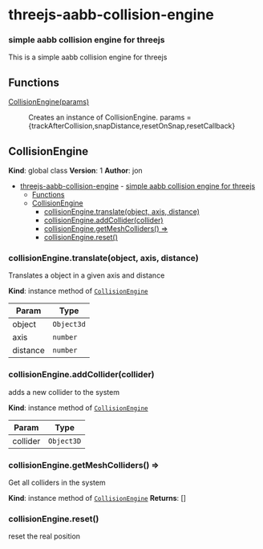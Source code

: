 # threejs-aabb-collision-engine
### simple aabb collision engine for threejs

This is a simple aabb collision engine for threejs 


## Functions

<dl>
<dt><a href="#CollisionEngine">CollisionEngine(params)</a></dt>
<dd><p>Creates an instance of CollisionEngine.
params = {trackAfterCollision,snapDistance,resetOnSnap,resetCallback}</p>
</dd>
</dl>

<a name="CollisionEngine"></a>

## CollisionEngine
**Kind**: global class
**Version**: 1
**Author**: jon

- [threejs-aabb-collision-engine](#threejs-aabb-collision-engine)
		- [simple aabb collision engine for threejs](#simple-aabb-collision-engine-for-threejs)
	- [Functions](#functions)
	- [CollisionEngine](#collisionengine)
		- [collisionEngine.translate(object, axis, distance)](#collisionenginetranslateobject-axis-distance)
		- [collisionEngine.addCollider(collider)](#collisionengineaddcollidercollider)
		- [collisionEngine.getMeshColliders() ⇒](#collisionenginegetmeshcolliders-%e2%87%92)
		- [collisionEngine.reset()](#collisionenginereset)

<a name="CollisionEngine+translate"></a>

### collisionEngine.translate(object, axis, distance)
Translates a object in a given axis and distance

**Kind**: instance method of [<code>CollisionEngine</code>](#CollisionEngine)

| Param | Type |
| --- | --- |
| object | <code>Object3d</code> |
| axis | <code>number</code> |
| distance | <code>number</code> |

<a name="CollisionEngine+addCollider"></a>

### collisionEngine.addCollider(collider)
adds a new collider to the system

**Kind**: instance method of [<code>CollisionEngine</code>](#CollisionEngine)

| Param | Type |
| --- | --- |
| collider | <code>Object3D</code> |

<a name="CollisionEngine+getMeshColliders"></a>

### collisionEngine.getMeshColliders() ⇒
Get all colliders in the system

**Kind**: instance method of [<code>CollisionEngine</code>](#CollisionEngine)
**Returns**: []
<a name="CollisionEngine+reset"></a>

### collisionEngine.reset()
reset the real position

